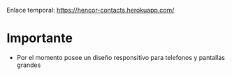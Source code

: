 Enlace temporal: <https://hencor-contacts.herokuapp.com/>

# Importante
- Por el momento posee un diseño responsitivo para telefonos y pantallas grandes
